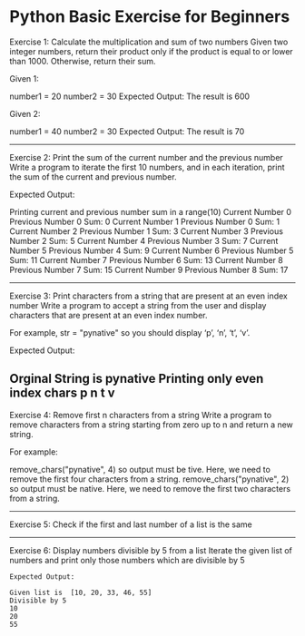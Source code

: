 # Python Basic Exercise for Beginners

Exercise 1: Calculate the multiplication and sum of two numbers
Given two integer numbers, return their product only if the product is equal to or lower than 1000. Otherwise, return their sum.

Given 1:

number1 = 20
number2 = 30
Expected Output: The result is 600

Given 2:

number1 = 40
number2 = 30
Expected Output: The result is 70

-------------------------------------------

Exercise 2: Print the sum of the current number and the previous number
Write a program to iterate the first 10 numbers, and in each iteration, print the sum of the current and previous number.

Expected Output:

Printing current and previous number sum in a range(10)
Current Number 0 Previous Number  0  Sum:  0
Current Number 1 Previous Number  0  Sum:  1
Current Number 2 Previous Number  1  Sum:  3
Current Number 3 Previous Number  2  Sum:  5
Current Number 4 Previous Number  3  Sum:  7
Current Number 5 Previous Number  4  Sum:  9
Current Number 6 Previous Number  5  Sum:  11
Current Number 7 Previous Number  6  Sum:  13
Current Number 8 Previous Number  7  Sum:  15
Current Number 9 Previous Number  8  Sum:  17

----------------------------------------------

Exercise 3: Print characters from a string that are present at an even index number
Write a program to accept a string from the user and display characters that are present at an even index number.

For example, str = "pynative" so you should display ‘p’, ‘n’, ‘t’, ‘v’.

Expected Output:

Orginal String is  pynative
Printing only even index chars
p
n
t
v
----------------------------------------

Exercise 4: Remove first n characters from a string
Write a program to remove characters from a string starting from zero up to n and return a new string.

For example:

remove_chars("pynative", 4) so output must be tive. Here, we need to remove the first four characters from a string.
remove_chars("pynative", 2) so output must be native. Here, we need to remove the first two characters from a string.

-----------------------------------------

Exercise 5: Check if the first and last number of a list is the same

-----------------------------------------

Exercise 6: Display numbers divisible by 5 from a list
Iterate the given list of numbers and print only those numbers which are divisible by 5

```
Expected Output:

Given list is  [10, 20, 33, 46, 55]
Divisible by 5
10
20
55
```